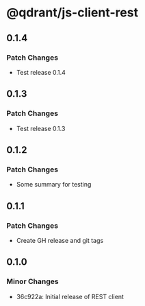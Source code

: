 # @qdrant/js-client-rest

## 0.1.4

### Patch Changes

-   Test release 0.1.4

## 0.1.3

### Patch Changes

-   Test release 0.1.3

## 0.1.2

### Patch Changes

-   Some summary for testing

## 0.1.1

### Patch Changes

-   Create GH release and git tags

## 0.1.0

### Minor Changes

-   36c922a: Initial release of REST client
